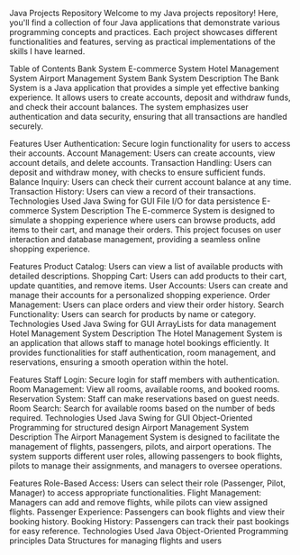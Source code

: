 Java Projects Repository
Welcome to my Java projects repository! Here, you'll find a collection of four Java applications that demonstrate various programming concepts and practices. Each project showcases different functionalities and features, serving as practical implementations of the skills I have learned.

Table of Contents
Bank System
E-commerce System
Hotel Management System
Airport Management System
Bank System
Description
The Bank System is a Java application that provides a simple yet effective banking experience. It allows users to create accounts, deposit and withdraw funds, and check their account balances. The system emphasizes user authentication and data security, ensuring that all transactions are handled securely.

Features
User Authentication: Secure login functionality for users to access their accounts.
Account Management: Users can create accounts, view account details, and delete accounts.
Transaction Handling: Users can deposit and withdraw money, with checks to ensure sufficient funds.
Balance Inquiry: Users can check their current account balance at any time.
Transaction History: Users can view a record of their transactions.
Technologies Used
Java
Swing for GUI
File I/O for data persistence
E-commerce System
Description
The E-commerce System is designed to simulate a shopping experience where users can browse products, add items to their cart, and manage their orders. This project focuses on user interaction and database management, providing a seamless online shopping experience.

Features
Product Catalog: Users can view a list of available products with detailed descriptions.
Shopping Cart: Users can add products to their cart, update quantities, and remove items.
User Accounts: Users can create and manage their accounts for a personalized shopping experience.
Order Management: Users can place orders and view their order history.
Search Functionality: Users can search for products by name or category.
Technologies Used
Java
Swing for GUI
ArrayLists for data management
Hotel Management System
Description
The Hotel Management System is an application that allows staff to manage hotel bookings efficiently. It provides functionalities for staff authentication, room management, and reservations, ensuring a smooth operation within the hotel.

Features
Staff Login: Secure login for staff members with authentication.
Room Management: View all rooms, available rooms, and booked rooms.
Reservation System: Staff can make reservations based on guest needs.
Room Search: Search for available rooms based on the number of beds required.
Technologies Used
Java
Swing for GUI
Object-Oriented Programming for structured design
Airport Management System
Description
The Airport Management System is designed to facilitate the management of flights, passengers, pilots, and airport operations. The system supports different user roles, allowing passengers to book flights, pilots to manage their assignments, and managers to oversee operations.

Features
Role-Based Access: Users can select their role (Passenger, Pilot, Manager) to access appropriate functionalities.
Flight Management: Managers can add and remove flights, while pilots can view assigned flights.
Passenger Experience: Passengers can book flights and view their booking history.
Booking History: Passengers can track their past bookings for easy reference.
Technologies Used
Java
Object-Oriented Programming principles
Data Structures for managing flights and users
